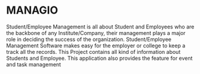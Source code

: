 # MANAGIO

Student/Employee Management is all about Student and Employees who
are the backbone of any Institute/Company, their management plays a major role in deciding
the success of the organization. Student/Employee Management Software makes easy for the
employer or college to keep a track all the records. This Project contains all kind of information
about Students and Employee. This application also provides the feature for event and task
management
